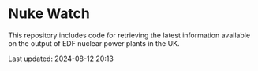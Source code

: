 # Nuke Watch

This repository includes code for retrieving the latest information available on the output of EDF nuclear power plants in the UK.

Last updated: 2024-08-12 20:13